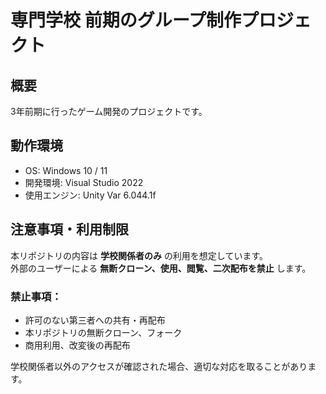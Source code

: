# 専門学校 前期のグループ制作プロジェクト

## 概要
3年前期に行ったゲーム開発のプロジェクトです。

## 動作環境
- OS: Windows 10 / 11
- 開発環境: Visual Studio 2022
- 使用エンジン: Unity Var 6.044.1f

## 注意事項・利用制限
本リポジトリの内容は **学校関係者のみ** の利用を想定しています。  
外部のユーザーによる **無断クローン、使用、閲覧、二次配布を禁止** します。  

### 禁止事項：
- 許可のない第三者への共有・再配布
- 本リポジトリの無断クローン、フォーク
- 商用利用、改変後の再配布

学校関係者以外のアクセスが確認された場合、適切な対応を取ることがあります。  
